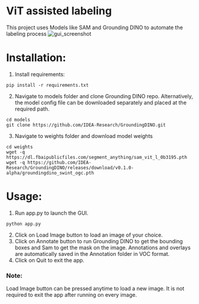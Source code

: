 # ViT assisted labeling
This project uses Models like SAM and Grounding DINO to automate the labeling process
![gui_screenshot](https://github.com/SivaTSS/ViT_assisted_labeling/assets/101558717/229a7f15-34aa-4d83-b330-a66f80b202cf)

# Installation:
1. Install requirements:
```
pip install -r requirements.txt
```

2. Navigate to models folder and clone Grounding DINO repo. Alternatively, the model config file can be downloaded separately and placed at the required path.
```
cd models
git clone https://github.com/IDEA-Research/GroundingDINO.git
```
3. Navigate to weights folder and download model weights
```
cd weights
wget -q https://dl.fbaipublicfiles.com/segment_anything/sam_vit_l_0b3195.pth
wget -q https://github.com/IDEA-Research/GroundingDINO/releases/download/v0.1.0-alpha/groundingdino_swint_ogc.pth
```

# Usage:
1. Run app.py to launch the GUI.
```
python app.py
```
2. Click on Load Image button to load an image of your choice.
3. Click on Annotate button to run Grounding DINO to get the bounding boxes and Sam to get the mask on the image. Annotations and overlays are automatically saved in the Annotation folder in VOC format.
4. Click on Quit to exit the app.

### Note:
Load Image button can be pressed anytime to load a new image. It is not required to exit the app after running on every image. 
